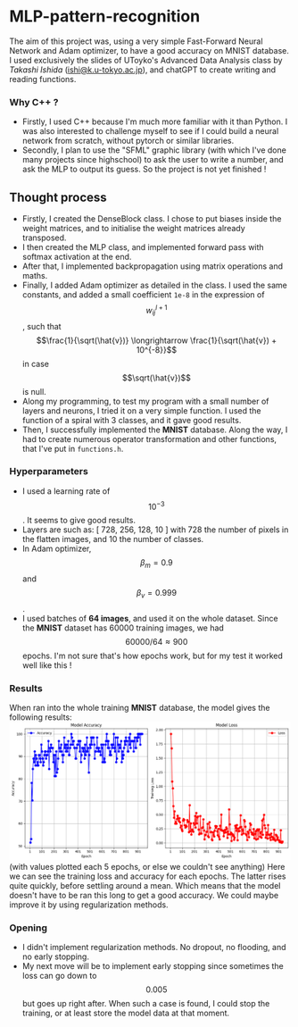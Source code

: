 # MLP-pattern-recognition
The aim of this project was, using a very simple Fast-Forward Neural Network and Adam optimizer, to have a good accuracy on MNIST database.
I used exclusively the slides of UToyko's Advanced Data Analysis class by *Takashi Ishida* (ishi@k.u-tokyo.ac.jp), and chatGPT to create writing and reading functions.

### Why C++ ?
- Firstly, I used C++ because I'm much more familiar with it than Python. I was also interested to challenge myself to see if I could build a neural network from scratch, without pytorch or similar libraries.
- Secondly, I plan to use the "SFML" graphic library (with which I've done many projects since highschool) to ask the user to write a number, and ask the MLP to output its guess. So the project is not yet finished !

## Thought process
- Firstly, I created the DenseBlock class. I chose to put biases inside the weight matrices, and to initialise the weight matrices already transposed.
- I then created the MLP class, and implemented forward pass with softmax activation at the end.
- After that, I implemented backpropagation using matrix operations and maths.
- Finally, I added Adam optimizer as detailed in the class. I used the same constants, and added a small coefficient ```1e-8``` in the expression of $$w_{ij}^{l+1}$$, such that $$\frac{1}{\sqrt(\hat{v})} \longrightarrow \frac{1}{\sqrt(\hat{v}) + 10^{-8}}$$ in case $$\sqrt(\hat{v})$$ is null.
- Along my programming, to test my program with a small number of layers and neurons, I tried it on a very simple function. I used the function of a spiral with 3 classes, and it gave good results.
- Then, I successfully implemented the **MNIST** database.
Along the way, I had to create numerous operator transformation and other functions, that I've put in ```functions.h```.

### Hyperparameters
- I used a learning rate of $$10^{-3}$$. It seems to give good results.
- Layers are such as: [ 728, 256, 128, 10 ] with 728 the number of pixels in the flatten images, and 10 the number of classes.
- In Adam optimizer, $$\beta_m = 0.9$$ and $$\beta_v = 0.999$$.
- I used batches of **64 images**, and used it on the whole dataset. Since the **MNIST** dataset has 60000 training images, we had $$60000/64 \approx 900$$ epochs. I'm not sure that's how epochs work, but for my test it worked well like this !

### Results
When ran into the whole training **MNIST** database, the model gives the following results:
![output](output.png)
(with values plotted each 5 epochs, or else we couldn't see anything)
Here we can see the training loss and accuracy for each epochs. The latter rises quite quickly, before settling around a mean. Which means that the model doesn't have to be ran this long to get a good accuracy. We could maybe improve it by using regularization methods.

### Opening
- I didn't implement regularization methods. No dropout, no flooding, and no early stopping.
- My next move will be to implement early stopping since sometimes the loss can go down to $$0.005$$ but goes up right after. When such a case is found, I could stop the training, or at least store the model data at that moment.